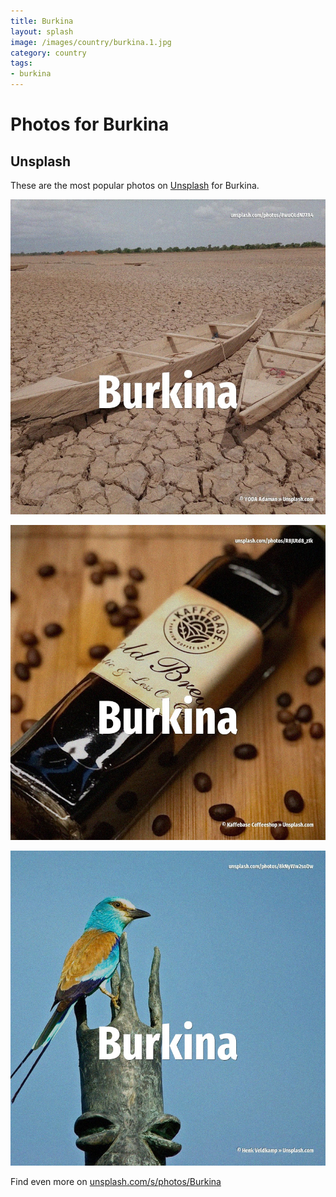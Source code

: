 ```yaml
---
title: Burkina
layout: splash
image: /images/country/burkina.1.jpg
category: country
tags:
- burkina
---
```

# Photos for Burkina

## Unsplash

These are the most popular photos on [Unsplash](https://unsplash.com) for Burkina.

![Burkina](/images/country/burkina.1.jpg)

![Burkina](/images/country/burkina.2.jpg)

![Burkina](/images/country/burkina.3.jpg)

Find even more on [unsplash.com/s/photos/Burkina](https://unsplash.com/s/photos/Burkina)